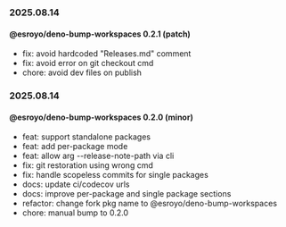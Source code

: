 ### 2025.08.14

#### @esroyo/deno-bump-workspaces 0.2.1 (patch)

- fix: avoid hardcoded "Releases.md" comment
- fix: avoid error on git checkout cmd
- chore: avoid dev files on publish

### 2025.08.14

#### @esroyo/deno-bump-workspaces 0.2.0 (minor)

- feat: support standalone packages
- feat: add per-package mode
- feat: allow arg --release-note-path via cli
- fix: git restoration using wrong cmd
- fix: handle scopeless commits for single packages
- docs: update ci/codecov urls
- docs: improve per-package and single package sections
- refactor: change fork pkg name to @esroyo/deno-bump-workspaces
- chore: manual bump to 0.2.0
